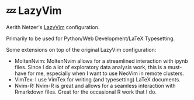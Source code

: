 # 💤 LazyVim

Aerith Netzer's [LazyVim](https://github.com/LazyVim/LazyVim) configuration.

Primarily to be used for Python/Web Development/LaTeX Typesetting.

Some extensions on top of the original LazyVim configuration:

- MoltenNvim: MoltenNvim allows for a streamlined interaction with ipynb files. Since I do a lot of exploratory data analysis work, this is a must-have for me, especially when I want to use NeoVim in remote clusters.
- VimTex: I use VimTex for writing (and typesetting) LaTeX documents.
- Nvim-R: Nvim-R is great and allows for a seamless interaction with Rmarkdown files. Great for the occasional R work that I do.

